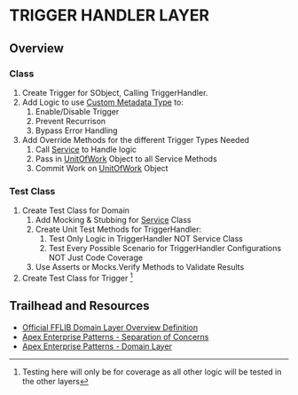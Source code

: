 # TRIGGER HANDLER LAYER

## Overview
### Class
1. Create Trigger for SObject, Calling TriggerHandler.
1. Add Logic to use [Custom Metadata Type](/force-app/main/default/objects) to:
    1. Enable/Disable Trigger
    1. Prevent Recurrison
    1. Bypass Error Handling
1. Add Override Methods for the different Trigger Types Needed
    1. Call [Service](/force-app/main/default/classes/FFLIB%20Examples/Services) to Handle logic
    1. Pass in [UnitOfWork]() Object to all Service Methods
    1. Commit Work on [UnitOfWork]() Object

### Test Class
1. Create Test Class for Domain
    1. Add Mocking & Stubbing for [Service](/force-app/main/default/classes/FFLIB%20Examples/Services) Class
    1. Create Unit Test Methods for TriggerHandler:
        1. Test Only Logic in TriggerHandler NOT Service Class
        2. Test Every Possible Scenario for TriggerHandler Configurations NOT Just Code Coverage
    1. Use Asserts or Mocks.Verify Methods to Validate Results
1. Create Test Class for Trigger [^1]
    
[^1]: Testing here will only be for coverage as all other logic will be tested in the other layers

## Trailhead and Resources

- [Official FFLIB Domain Layer Overview Definition](https://fflib.dev/docs/domain-layer/overview)
- [Apex Enterprise Patterns - Separation of Concerns](http://wiki.developerforce.com/page/Apex_Enterprise_Patterns_-_Separation_of_Concerns)
- [Apex Enterprise Patterns - Domain Layer](http://wiki.developerforce.com/page/Apex_Enterprise_Patterns_-_Domain_Layer)
